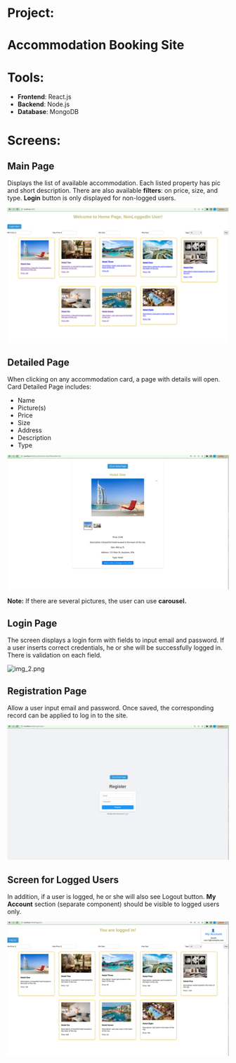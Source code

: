 # Project: 
# Accommodation Booking Site

# Tools:
- **Frontend**: React.js
- **Backend**: Node.js
- **Database**: MongoDB

# Screens:

## Main Page
Displays the list of available accommodation. Each listed property has pic and short description. 
There are also available **filters**: on price, size, and type. 
**Login** button is only displayed for non-logged users.

![img.png](img.png)

## Detailed Page
When clicking on any accommodation card, a page with details will open.
Card Detailed Page includes:

- Name
- Picture(s)
- Price
- Size
- Address
- Description
- Type

![img_4.png](img_4.png)

**Note:** If there are several pictures, the user can use 
**carousel.**

## Login Page
The screen displays a login form with fields to input email and password. 
If a user inserts correct credentials, he or she will be successfully logged in.  
There is validation on each field.

![img_2.png](img_2.png)

## Registration Page
Allow a user input email and password. Once saved, the corresponding record 
can be applied to log in to the site.

![img_1.png](img_1.png)

## Screen for Logged Users
In addition, if a user is logged, he or she will also see Logout button.
**My Account** section (separate component) should be visible to logged users only. 

![img_3.png](img_3.png)
